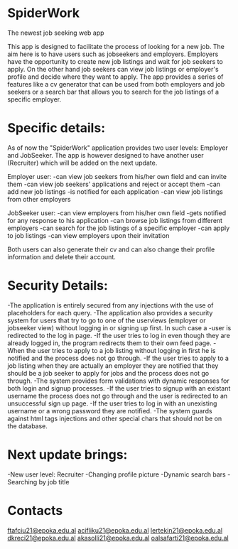 # SpiderWork
The newest job seeking web app

This app is designed to facilitate the process of looking for a new job. The aim here is to have users such as jobseekers and employers. Employers have the opportunity to create new job listings and wait for job seekers to apply. On the other hand job seekers can view job listings or employer's profile and decide where they want to apply. The app provides a series of features like a cv generator that can be used from both employers and job seekers or a search bar that allows you to search for the job listings of a specific employer. 

# Specific details:

As of now the "SpiderWork" application provides two user levels: Employer and JobSeeker. The app is however designed to have another user (Recruiter) which will be added on the next update. 

Employer user:
-can view job seekers from his/her own field and can invite them
-can view job seekers' applications and reject or accept them
-can add new job listings
-is notified for each application
-can view job listings from other employers

JobSeeker user:
-can view employers from his/her own field
-gets notified for any response to his application
-can browse job listings from different employers
-can search for the job listings of a specific employer
-can apply to job listings
-can view employers upon their invitation

Both users can also generate their cv and can also change their profile information and delete their account.

# Security Details:

-The application is entirely secured from any injections with the use of placeholders for each query. 
-The application also provides a security system for users that try to go to one of the userviews (employer or jobseeker view) without logging in or signing up first. In such case a -user is redirected to the log in page. 
-If the user tries to log in even though they are already logged in, the program redirects them to their own feed page. 
-When the user tries to apply to a job listing without logging in first he is notified and the process does not go through. 
-If the user tries to apply to a job listing when they are actually an employer they are notified that they should be a job seeker to apply for jobs and the process does not go through. 
-The system provides form validations with dynamic responses for both login and signup processes.
-If the user tries to signup with an existant username the process does not go through and the user is redirected to an unsuccessful sign up page.
-If the user tries to log in with an unexisting username or a wrong password they are notified.
-The system guards against html tags injections and other special chars that should not be on the database.

# Next update brings:
-New user level: Recruiter
-Changing profile picture
-Dynamic search bars
-Searching by job title

# Contacts
ftafciu21@epoka.edu.al
acifliku21@epoka.edu.al
lertekin21@epoka.edu.al
dkreci21@epoka.edu.al
akasolli21@epoka.edu.al
oalsafarti21@epoka.edu.al